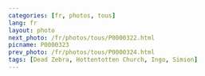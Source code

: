 ```yaml
---
categories: [fr, photos, tous]
lang: fr
layout: photo
next_photo: /fr/photos/tous/P0000322.html
picname: P0000323
prev_photo: /fr/photos/tous/P0000324.html
tags: [Dead Zebra, Hottentotten Church, Ingo, Simion]
---
```

